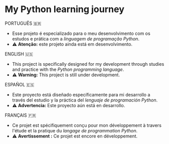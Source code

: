 # My Python learning journey

PORTUGUÊS 🇧🇷
- Esse projeto é especializado para o meu desenvolvimento com os estudos e prática com a *linguagem de programação Python*.
- ⚠️ **Atenção:** este projeto ainda está em desenvolvimento.

ENGLISH 🇺🇸
- This project is specifically designed for my development through studies and practice with the *Python programming language*.
- ⚠️ **Warning:** This project is still under development.

ESPAÑOL 🇪🇸
- Este proyecto está diseñado específicamente para mi desarrollo a través del estudio y la práctica del *lenguaje de programación Python*.
- ⚠️ **Advertencia:** Este proyecto aún está en desarrollo.

FRANÇAIS 🇫🇷
- Ce projet est spécifiquement conçu pour mon développement à travers l'étude et la pratique du *langage de programmation Python*.
- ⚠️ **Avertissement :** Ce projet est encore en développement.
